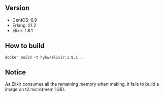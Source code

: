 ## Version
- CentOS: 6.9
- Erlang: 21.2
- Elixir: 1.8.1

## How to build

```
docker build -t hykw/elixir:1.8.1 .
```

## Notice

As Elixir consumes all the remaining memory when making, it fails to build a image on t2.micro(mem:1GB).
